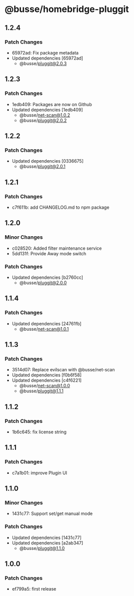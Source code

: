 # @busse/homebridge-pluggit

## 1.2.4

### Patch Changes

- 65972ad: Fix package metadata
- Updated dependencies [65972ad]
  - @busse/pluggit@2.0.3

## 1.2.3

### Patch Changes

- 1edb409: Packages are now on Github
- Updated dependencies [1edb409]
  - @busse/net-scan@1.0.2
  - @busse/pluggit@2.0.2

## 1.2.2

### Patch Changes

- Updated dependencies [0336675]
  - @busse/pluggit@2.0.1

## 1.2.1

### Patch Changes

- c7f611b: add CHANGELOG.md to npm package

## 1.2.0

### Minor Changes

- c028520: Added filter maintenance service
- 5dd131f: Provide Away mode switch

### Patch Changes

- Updated dependencies [b2760cc]
  - @busse/pluggit@2.0.0

## 1.1.4

### Patch Changes

- Updated dependencies [24761fb]
  - @busse/net-scan@1.0.1

## 1.1.3

### Patch Changes

- 3514d07: Replace evilscan with @busse/net-scan
- Updated dependencies [f0b6f58]
- Updated dependencies [c4f6221]
  - @busse/net-scan@1.0.0
  - @busse/pluggit@1.1.1

## 1.1.2

### Patch Changes

- 1b6c645: fix license string

## 1.1.1

### Patch Changes

- c7a1b01: improve Plugin UI

## 1.1.0

### Minor Changes

- 1431c77: Support set/get manual mode

### Patch Changes

- Updated dependencies [1431c77]
- Updated dependencies [a2ab347]
  - @busse/pluggit@1.1.0

## 1.0.0

### Patch Changes

- ef799a5: first release
